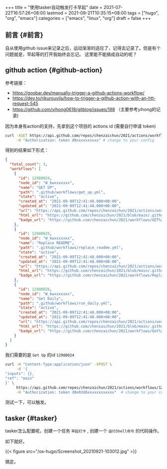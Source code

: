 +++
title = "使用tasker自动触发打卡早起"
date = 2021-07-22T16:57:26+08:00
lastmod = 2021-09-21T10:35:15+08:00
tags = ["hugo", "org", "emacs"]
categories = ["emacs", "linux", "org"]
draft = false
+++

## 前言 {#前言}

自从使用github issue来记录之后，运动渐渐的适应了，记得去记录了。但是有个问题就是，早起等的打开我始终会忘记。
这里能不能搞成自动的呢？


## github action {#github-action}

参考链接：

-   <https://goobar.dev/manually-trigger-a-github-actions-workflow/>
-   <https://dev.to/rikurouvila/how-to-trigger-a-github-action-with-an-htt-request-545>
-   <https://github.com/yihong0618/gitblog/issues/198> （主要参考yihong的记录)

因为本身有action的支持，先拿到这个项目的 actions id (需要自行申请 token)

```sh
curl -XGET https://api.github.com/repos/chenzaichun/2021/actions/workflows \
     -H "Authorization: token d8xxxxxxxxxx" # change to your config

```

得到的结果如下形式：

```json
{
  "total_count": 3,
  "workflows": [
    {
      "id": 12980024,
      "node_id": "W_kwxxxxxxx",
      "name": "GET UP",
      "path": ".github/workflows/get_up.yml",
      "state": "active",
      "created_at": "2021-09-09T12:41:48.000+08:00",
      "updated_at": "2021-09-09T12:41:48.000+08:00",
      "url": "https://api.github.com/repos/chenzaichun/2021/actions/workflows/12980024",
      "html_url": "https://github.com/chenzaichun/2021/blob/main/.github/workflows/get_up.yml",
      "badge_url": "https://github.com/chenzaichun/2021/workflows/GET%20UP/badge.svg"
    },
    {
      "id": 12980025,
      "node_id": "W_kwxxxxxxx",
      "name": "Replace README",
      "path": ".github/workflows/replace_readme.yml",
      "state": "active",
      "created_at": "2021-09-09T12:41:48.000+08:00",
      "updated_at": "2021-09-09T12:41:48.000+08:00",
      "url": "https://api.github.com/repos/chenzaichun/2021/actions/workflows/12980025",
      "html_url": "https://github.com/chenzaichun/2021/blob/main/.github/workflows/replace_readme.yml",
      "badge_url": "https://github.com/chenzaichun/2021/workflows/Replace%20README/badge.svg"
    },
    {
      "id": 12980026,
      "node_id": "W_kwxxxxxxx",
      "name": "Get Daily",
      "path": ".github/workflows/run_daily.yml",
      "state": "active",
      "created_at": "2021-09-09T12:41:48.000+08:00",
      "updated_at": "2021-09-09T12:41:48.000+08:00",
      "url": "https://api.github.com/repos/chenzaichun/2021/actions/workflows/12980026",
      "html_url": "https://github.com/chenzaichun/2021/blob/main/.github/workflows/run_daily.yml",
      "badge_url": "https://github.com/chenzaichun/2021/workflows/Get%20Daily/badge.svg"
    }
  ]
}
```

我们需要的是 `Get Up` 的id `12980024`

```sh
curl -H "Content-Type:application/json" -XPOST \
     -d '{
"inputs": {},
"ref": "main"
}' \
     https://api.github.com/repos/chenzaichun/2021/actions/workflows/12980024/dispatches  \
     -H "Authorization: token d8e03d6xxxxxxxxxxxx"  # change to your config
```

测试一下，可以触发。


## tasker {#tasker}

tasker怎么配置呢，创建一个任务 `早起打卡` , 创建一个 `运行Shell命令` 的代码操作。

如下就好。

{{< figure src="/ox-hugo/Screenshot_20210921-103012.jpg" >}}

搞定。
